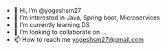 - 👋 Hi, I’m @yogeshsm27
- 👀 I’m interested in Java, Spring boot, Microservices
- 🌱 I’m currently learning DS 
- 💞️ I’m looking to collaborate on ...
- 📫 How to reach me yogeshsm27@gmail.com

<!---
yogeshsm27/yogeshsm27 is a ✨ special ✨ repository because its `README.md` (this file) appears on your GitHub profile.
You can click the Preview link to take a look at your changes.
--->
